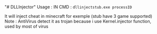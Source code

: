 "# DLLInjector" 
Usage : 
IN CMD :
`dllinjectstub.exe processID`

It will inject cheat in minecraft for exemple (stub have 3 game supported)
Note : AntiVirus detect it as trojan because i use Kernel.injector function, used by most of virus
